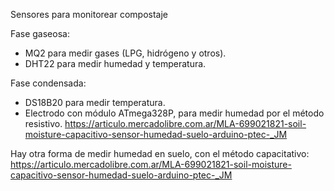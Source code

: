 Sensores para monitorear compostaje

Fase gaseosa:
- MQ2 para medir gases (LPG, hidrógeno y otros).
- DHT22 para medir humedad y temperatura.

Fase condensada:
- DS18B20 para medir temperatura.
- Electrodo con módulo ATmega328P, para medir humedad por el método resistivo.
  https://articulo.mercadolibre.com.ar/MLA-699021821-soil-moisture-capacitivo-sensor-humedad-suelo-arduino-ptec-_JM

Hay otra forma de medir humedad en suelo, con el método capacitativo:
  https://articulo.mercadolibre.com.ar/MLA-699021821-soil-moisture-capacitivo-sensor-humedad-suelo-arduino-ptec-_JM